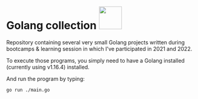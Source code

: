 # Golang collection <img src="https://img.icons8.com/color/48/000000/golang.png" width="60" height="60">

Repository containing several very small Golang projects written during bootcamps & learning session in which I've participated in 2021 and 2022.

To execute those programs, you simply need to have a Golang installed (currently using v1.16.4) installed.

And run the program by typing:

````
go run ./main.go
````

<!--
 - Thanks to ...
 - Thanks to ...
-->
